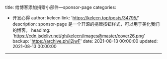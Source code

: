 title: 给博客添加捐赠小部件—sponsor-page
categories:
  - 开发心得
author: kelecn
link: 'https://kelecn.top/posts/34795/'
description: sponsor-page 是一个开源的捐赠按钮样式，可以用于美化我们的博客。
headimg: 'https://cdn.jsdelivr.net/gh/kelecn/images@master/cover26.png'
backup: 'https://archive.ph/l2jwF'
date: 2021-08-13 00:00:00
updated: 2021-08-13 00:00:00
---
